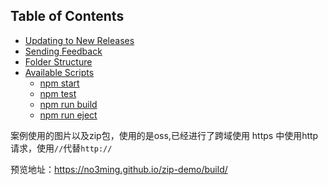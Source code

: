 ## Table of Contents

- [Updating to New Releases](#updating-to-new-releases)
- [Sending Feedback](#sending-feedback)
- [Folder Structure](#folder-structure)
- [Available Scripts](#available-scripts)
  - [npm start](#npm-start)
  - [npm test](#npm-test)
  - [npm run build](#npm-run-build)
  - [npm run eject](#npm-run-eject)

案例使用的图片以及zip包，使用的是oss,已经进行了跨域使用
https 中使用http请求，使用```//```代替```http://```


预览地址：https://no3ming.github.io/zip-demo/build/